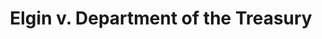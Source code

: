 ---
title: "Elgin v. Department of the Treasury"
citation: "567 U.S. 1"
docket: "11-45"
publishdate: "2012-06-11"
argdate: "2012-02-27"
justices:
- 1991thomas
- 2006alito
advocates:
- Harvey A. Schwartz
- Eric J. Feigin
tags:
- Civil Service Reform Act of 1978
- judicial review
- jurisdiction
summary: "The Civil Service Reform Act of 1978 (CSRA) precludes federal district courts from hearing claims arising from the Act, because it grants exclusive jurisdiction to suits rising under the Act to the U.S. Court of Appeals for the Federal Circuit. The Merit Systems Protection Board (MSPB) can hear constitutional arguments for adverse employment actions."
---